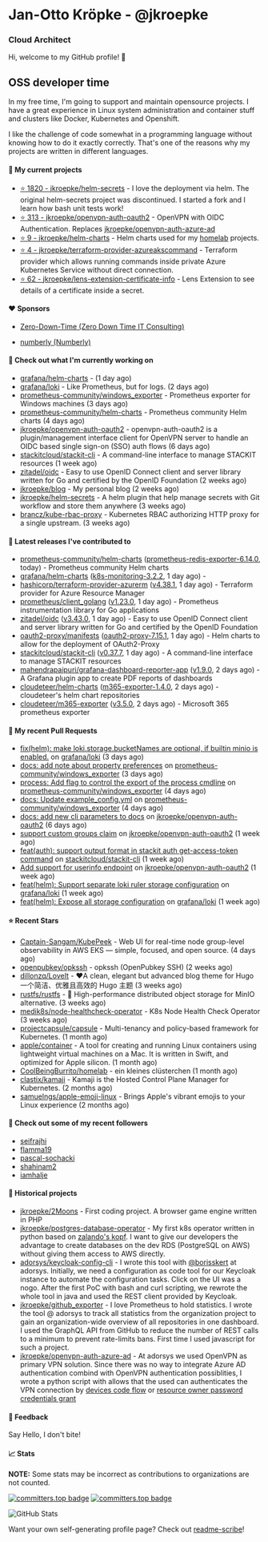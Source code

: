 # Jan-Otto Kröpke - @jkroepke
### Cloud Architect 

Hi, welcome to my GitHub profile! 👋

## OSS developer time
In my free time, I'm going to support and maintain opensource projects. I have a great experience in Linux system administration and container stuff and clusters like Docker, Kubernetes and Openshift.

I like the challenge of code somewhat in a programming language without knowing how to do it exactly correctly. That's one of the reasons why my projects are written in different languages.

#### 🌱 My current projects
- [⭐️ 1820 - jkroepke/helm-secrets](https://github.com/jkroepke/helm-secrets) - I love the deployment via helm. The original helm-secrets project was discontinued. I started a fork and I learn how bash unit tests work!
- [⭐️ 313 - jkroepke/openvpn-auth-oauth2](https://github.com/jkroepke/openvpn-auth-oauth2) - OpenVPN with OIDC Authentication. Replaces  [jkroepke/openvpn-auth-azure-ad](https://github.com/jkroepke/openvpn-auth-azure-ad) 
- [⭐️ 9 - jkroepke/helm-charts](https://github.com/jkroepke/helm-charts) - Helm charts used for my [homelab](https://github.com/jkroepke/homelab) projects.
- [⭐️ 4 - jkroepke/terraform-provider-azureakscommand](https://github.com/jkroepke/terraform-provider-azureakscommand) - Terraform provider which allows running commands inside private Azure Kubernetes Service without direct connection.
- [⭐️ 62 - jkroepke/lens-extension-certificate-info](https://github.com/jkroepke/lens-extension-certificate-info) - Lens Extension to see details of a certificate inside a secret.

#### ❤️ Sponsors

- [Zero-Down-Time (Zero Down Time IT Consulting)](https://github.com/Zero-Down-Time)

- [numberly (Numberly)](https://github.com/numberly)


#### 👷 Check out what I'm currently working on

- [grafana/helm-charts](https://github.com/grafana/helm-charts) -  (1 day ago)
- [grafana/loki](https://github.com/grafana/loki) - Like Prometheus, but for logs. (2 days ago)
- [prometheus-community/windows_exporter](https://github.com/prometheus-community/windows_exporter) - Prometheus exporter for Windows machines (3 days ago)
- [prometheus-community/helm-charts](https://github.com/prometheus-community/helm-charts) - Prometheus community Helm charts (4 days ago)
- [jkroepke/openvpn-auth-oauth2](https://github.com/jkroepke/openvpn-auth-oauth2) - openvpn-auth-oauth2 is a plugin/management interface client for OpenVPN server to handle an OIDC based single sign-on (SSO) auth flows (6 days ago)
- [stackitcloud/stackit-cli](https://github.com/stackitcloud/stackit-cli) - A command-line interface to manage STACKIT resources (1 week ago)
- [zitadel/oidc](https://github.com/zitadel/oidc) - Easy to use OpenID Connect client and server library written for Go and certified by the OpenID Foundation (2 weeks ago)
- [jkroepke/blog](https://github.com/jkroepke/blog) - My personal blog (2 weeks ago)
- [jkroepke/helm-secrets](https://github.com/jkroepke/helm-secrets) - A helm plugin that help manage secrets with Git workflow and store them anywhere (3 weeks ago)
- [brancz/kube-rbac-proxy](https://github.com/brancz/kube-rbac-proxy) - Kubernetes RBAC authorizing HTTP proxy for a single upstream. (3 weeks ago)

#### 🔭 Latest releases I've contributed to

- [prometheus-community/helm-charts](https://github.com/prometheus-community/helm-charts) ([prometheus-redis-exporter-6.14.0](https://github.com/prometheus-community/helm-charts/releases/tag/prometheus-redis-exporter-6.14.0), today) - Prometheus community Helm charts
- [grafana/helm-charts](https://github.com/grafana/helm-charts) ([k8s-monitoring-3.2.2](https://github.com/grafana/helm-charts/releases/tag/k8s-monitoring-3.2.2), 1 day ago) - 
- [hashicorp/terraform-provider-azurerm](https://github.com/hashicorp/terraform-provider-azurerm) ([v4.38.1](https://github.com/hashicorp/terraform-provider-azurerm/releases/tag/v4.38.1), 1 day ago) - Terraform provider for Azure Resource Manager
- [prometheus/client_golang](https://github.com/prometheus/client_golang) ([v1.23.0](https://github.com/prometheus/client_golang/releases/tag/v1.23.0), 1 day ago) - Prometheus instrumentation library for Go applications
- [zitadel/oidc](https://github.com/zitadel/oidc) ([v3.43.0](https://github.com/zitadel/oidc/releases/tag/v3.43.0), 1 day ago) - Easy to use OpenID Connect client and server library written for Go and certified by the OpenID Foundation
- [oauth2-proxy/manifests](https://github.com/oauth2-proxy/manifests) ([oauth2-proxy-7.15.1](https://github.com/oauth2-proxy/manifests/releases/tag/oauth2-proxy-7.15.1), 1 day ago) - Helm charts to allow for the deployment of OAuth2-Proxy
- [stackitcloud/stackit-cli](https://github.com/stackitcloud/stackit-cli) ([v0.37.7](https://github.com/stackitcloud/stackit-cli/releases/tag/v0.37.7), 1 day ago) - A command-line interface to manage STACKIT resources
- [mahendrapaipuri/grafana-dashboard-reporter-app](https://github.com/mahendrapaipuri/grafana-dashboard-reporter-app) ([v1.9.0](https://github.com/mahendrapaipuri/grafana-dashboard-reporter-app/releases/tag/v1.9.0), 2 days ago) - A Grafana plugin app to create PDF reports of dashboards
- [cloudeteer/helm-charts](https://github.com/cloudeteer/helm-charts) ([m365-exporter-1.4.0](https://github.com/cloudeteer/helm-charts/releases/tag/m365-exporter-1.4.0), 2 days ago) - cloudeteer's helm chart repositories
- [cloudeteer/m365-exporter](https://github.com/cloudeteer/m365-exporter) ([v3.5.0](https://github.com/cloudeteer/m365-exporter/releases/tag/v3.5.0), 2 days ago) - Microsoft 365 prometheus exporter

#### 🔨 My recent Pull Requests

- [fix(helm): make loki.storage.bucketNames are optional, if builtin minio is enabled.](https://github.com/grafana/loki/pull/18653) on [grafana/loki](https://github.com/grafana/loki) (3 days ago)
- [docs: add note about property preferences](https://github.com/prometheus-community/windows_exporter/pull/2155) on [prometheus-community/windows_exporter](https://github.com/prometheus-community/windows_exporter) (3 days ago)
- [process: Add flag to control the export of the process cmdline](https://github.com/prometheus-community/windows_exporter/pull/2153) on [prometheus-community/windows_exporter](https://github.com/prometheus-community/windows_exporter) (4 days ago)
- [docs: Update example_config.yml](https://github.com/prometheus-community/windows_exporter/pull/2152) on [prometheus-community/windows_exporter](https://github.com/prometheus-community/windows_exporter) (4 days ago)
- [docs: add new cli parameters to docs](https://github.com/jkroepke/openvpn-auth-oauth2/pull/567) on [jkroepke/openvpn-auth-oauth2](https://github.com/jkroepke/openvpn-auth-oauth2) (6 days ago)
- [support custom groups claim](https://github.com/jkroepke/openvpn-auth-oauth2/pull/561) on [jkroepke/openvpn-auth-oauth2](https://github.com/jkroepke/openvpn-auth-oauth2) (1 week ago)
- [feat(auth): support output format in stackit auth get-access-token command](https://github.com/stackitcloud/stackit-cli/pull/889) on [stackitcloud/stackit-cli](https://github.com/stackitcloud/stackit-cli) (1 week ago)
- [Add support for userinfo endpoint](https://github.com/jkroepke/openvpn-auth-oauth2/pull/560) on [jkroepke/openvpn-auth-oauth2](https://github.com/jkroepke/openvpn-auth-oauth2) (1 week ago)
- [feat(helm): Support separate loki ruler storage configuration](https://github.com/grafana/loki/pull/18510) on [grafana/loki](https://github.com/grafana/loki) (1 week ago)
- [feat(helm): Expose all storage configuration](https://github.com/grafana/loki/pull/18509) on [grafana/loki](https://github.com/grafana/loki) (1 week ago)

#### ⭐ Recent Stars

- [Captain-Sangam/KubePeek](https://github.com/Captain-Sangam/KubePeek) - Web UI for real-time node group-level observability in AWS EKS — simple, focused, and open source. (4 days ago)
- [openpubkey/opkssh](https://github.com/openpubkey/opkssh) - opkssh (OpenPubkey SSH) (2 weeks ago)
- [dillonzq/LoveIt](https://github.com/dillonzq/LoveIt) - ❤️A clean, elegant but advanced blog theme for Hugo 一个简洁、优雅且高效的 Hugo 主题 (3 weeks ago)
- [rustfs/rustfs](https://github.com/rustfs/rustfs) - 🚀 High-performance distributed object storage for MinIO  alternative. (3 weeks ago)
- [medik8s/node-healthcheck-operator](https://github.com/medik8s/node-healthcheck-operator) - K8s Node Health Check Operator (3 weeks ago)
- [projectcapsule/capsule](https://github.com/projectcapsule/capsule) - Multi-tenancy and policy-based framework for Kubernetes. (1 month ago)
- [apple/container](https://github.com/apple/container) - A tool for creating and running Linux containers using lightweight virtual machines on a Mac. It is written in Swift, and optimized for Apple silicon.  (1 month ago)
- [CoolBeingBurrito/homelab](https://github.com/CoolBeingBurrito/homelab) - ein kleines clüsterchen (1 month ago)
- [clastix/kamaji](https://github.com/clastix/kamaji) - Kamaji is the Hosted Control Plane Manager for Kubernetes. (2 months ago)
- [samuelngs/apple-emoji-linux](https://github.com/samuelngs/apple-emoji-linux) - Brings Apple's vibrant emojis to your Linux experience (2 months ago)

#### 👯 Check out some of my recent followers

- [seifrajhi](https://github.com/seifrajhi)
- [flamma19](https://github.com/flamma19)
- [pascal-sochacki](https://github.com/pascal-sochacki)
- [shahinam2](https://github.com/shahinam2)
- [iamhalje](https://github.com/iamhalje)

#### 📜 Historical projects
- [jkroepke/2Moons](https://github.com/jkroepke/2Moons) - First coding project. A browser game engine written in PHP
- [jkroepke/postgres-database-operator](https://github.com/jkroepke/postgres-database-operator) - My first k8s operator written in python based on [zalando's kopf](https://github.com/zalando-incubator/kopf). I want to give our developers the advantage to create databases on the dev RDS (PostgreSQL on AWS) without giving them access to AWS directly.
- [adorsys/keycloak-config-cli](https://github.com/adorsys/keycloak-config-cli) - I wrote this tool with [@borisskert](https://github.com/borisskert) at adorsys. Initially, we need a configuration as code tool for our Keycloak instance to automate the configuration tasks. Click on the UI was a nogo. After the first PoC with bash and curl scripting, we rewrote the whole tool in java and used the REST client provided by Keycloak.
- [jkroepke/github_exporter](https://github.com/jkroepke/github_exporter) - I love Prometheus to hold statistics. I wrote the tool @ adorsys to track all statistics from the organization project to gain an organization-wide overview of all repositories in one dashboard. I used the GraphQL API from GitHub to reduce the number of REST calls to a minimum to prevent rate-limits bans. First time I used javascript for such a project.
- [jkroepke/openvpn-auth-azure-ad](https://github.com/jkroepke/openvpn-auth-azure-ad) - At adorsys we used OpenVPN as primary VPN solution. Since there was no way to integrate Azure AD authentication combind with OpenVPN authentication possiblities, I wrote a python script with allows that the used can authenticates the VPN connection by [devices code flow](https://docs.microsoft.com/en-us/azure/active-directory/develop/v2-oauth2-device-code) or [resource owner password credentials grant](https://docs.microsoft.com/en-us/azure/active-directory/develop/v2-oauth-ropc)

#### 💬 Feedback

Say Hello, I don't bite!

#### 📈 Stats

**NOTE:** Some stats may be incorrect as contributions to organizations
are not counted.

[![committers.top badge](https://user-badge.committers.top/germany/jkroepke.svg)](https://user-badge.committers.top/germany/jkroepke)
[![committers.top badge](https://user-badge.committers.top/germany_public/jkroepke.svg)](https://user-badge.committers.top/germany_public/jkroepke)

![GitHub Stats](https://github-readme-stats.vercel.app/api?username=jkroepke&count_private=false&theme=tokyonight&show_icons=true)

Want your own self-generating profile page? Check out [readme-scribe](https://github.com/muesli/readme-scribe)!
